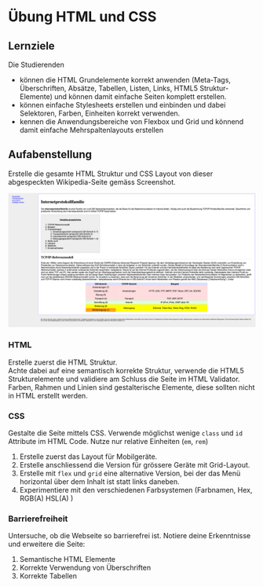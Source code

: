 # Übung HTML und CSS

## Lernziele

Die Studierenden

- können die HTML Grundelemente korrekt anwenden (Meta-Tags, Überschriften, Absätze, Tabellen, Listen, Links, HTML5 Struktur-Elemente) und können damit einfache Seiten komplett erstellen.
- können einfache Stylesheets erstellen und einbinden und dabei Selektoren, Farben, Einheiten korrekt verwenden.
- kennen die Anwendungsbereiche von Flexbox und Grid und könnend damit einfache Mehrspaltenlayouts erstellen

## Aufabenstellung

Erstelle die gesamte HTML Struktur und CSS Layout von dieser abgespeckten Wikipedia-Seite gemäss Screenshot.

![img.png](Internetprotokollfamilie.png)

### HTML

Erstelle zuerst die HTML Struktur.  
Achte dabei auf eine semantisch korrekte Struktur, verwende die HTML5 Strukturelemente und validiere am Schluss die Seite im HTML Validator. Farben, Rahmen und Linien sind gestalterische Elemente, diese sollten nicht in HTML erstellt werden.

### CSS

Gestalte die Seite mittels CSS. Verwende möglichst wenige `class` und `id` Attribute im HTML Code. Nutze nur relative Einheiten (`em`, `rem`)

1. Erstelle zuerst das Layout für Mobilgeräte.
2. Erstelle anschliessend die Version für grössere Geräte mit Grid-Layout.
3. Erstelle mit `flex` und `grid` eine alternative Version, bei der das Menü horizontal über dem Inhalt ist statt links daneben.
4. Experimentiere mit den verschiedenen Farbsystemen (Farbnamen, Hex, RGB(A) HSL(A) )

### Barrierefreiheit

Untersuche, ob die Webseite so barrierefrei ist. Notiere deine Erkenntnisse und erweitere die Seite:

1. Semantische HTML Elemente
2. Korrekte Verwendung von Überschriften
3. Korrekte Tabellen
